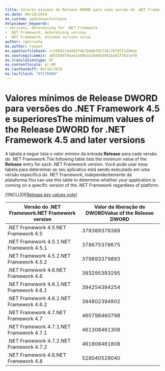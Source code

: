 ```yaml
---
title: Valores mínimos de Release DWORD para cada versão do .NET Framework
ms.date: 04/18/2019
ms.custom: updateeachrelease
helpviewer_keywords:
- versions, determining for .NET Framework
- .NET Framework, determining version
- .NET Framework, minimum version value
author: rpetrusha
ms.author: ronpet
ms.openlocfilehash: cc5808229e0d3f467b886f6572bc767d5f1dd0ab
ms.sourcegitcommit: a8d3504f0eae1a40bda2b06bd441ba01f1631ef0
ms.translationtype: HT
ms.contentlocale: pt-BR
ms.lasthandoff: 06/18/2019
ms.locfileid: "67170480"
---
```

# <a name="the-minimum-values-of-the-release-dword-for-net-framework-45-and-later-versions"></a><span data-ttu-id="130d3-102">Valores mínimos de Release DWORD para versões do .NET Framework 4.5 e superiores</span><span class="sxs-lookup"><span data-stu-id="130d3-102">The minimum values of the Release DWORD for .NET Framework 4.5 and later versions</span></span>

<span data-ttu-id="130d3-103">A tabela a seguir lista o valor mínimo da entrada **Release** para cada versão do .NET Framework.</span><span class="sxs-lookup"><span data-stu-id="130d3-103">The following table lists the minimum value of the **Release** entry for each .NET Framework version.</span></span> <span data-ttu-id="130d3-104">Você pode usar essa tabela para determinar se seu aplicativo está sendo executado em uma versão específica do .NET Framework, independentemente da plataforma.</span><span class="sxs-lookup"><span data-stu-id="130d3-104">You can use this table to determine whether your application is running on a specific version of the .NET Framework regardless of platform.</span></span>

[!INCLUDE[Release key values note](~/includes/version-keys-note.md)]

|<span data-ttu-id="130d3-105">Versão do .NET Framework</span><span class="sxs-lookup"><span data-stu-id="130d3-105">.NET Framework version</span></span>|<span data-ttu-id="130d3-106">Valor da liberação de DWORD</span><span class="sxs-lookup"><span data-stu-id="130d3-106">Value of the Release DWORD</span></span>|
|--------------------------------|-------------|
|<span data-ttu-id="130d3-107">.NET Framework 4.5</span><span class="sxs-lookup"><span data-stu-id="130d3-107">.NET Framework 4.5</span></span>|<span data-ttu-id="130d3-108">378389</span><span class="sxs-lookup"><span data-stu-id="130d3-108">378389</span></span>|
|<span data-ttu-id="130d3-109">.NET Framework 4.5.1</span><span class="sxs-lookup"><span data-stu-id="130d3-109">.NET Framework 4.5.1</span></span>|<span data-ttu-id="130d3-110">378675</span><span class="sxs-lookup"><span data-stu-id="130d3-110">378675</span></span>|
|<span data-ttu-id="130d3-111">.NET Framework 4.5.2</span><span class="sxs-lookup"><span data-stu-id="130d3-111">.NET Framework 4.5.2</span></span>|<span data-ttu-id="130d3-112">379893</span><span class="sxs-lookup"><span data-stu-id="130d3-112">379893</span></span>|
|<span data-ttu-id="130d3-113">.NET Framework 4.6</span><span class="sxs-lookup"><span data-stu-id="130d3-113">.NET Framework 4.6</span></span>|<span data-ttu-id="130d3-114">393295</span><span class="sxs-lookup"><span data-stu-id="130d3-114">393295</span></span>|
|<span data-ttu-id="130d3-115">.NET Framework 4.6.1</span><span class="sxs-lookup"><span data-stu-id="130d3-115">.NET Framework 4.6.1</span></span>|<span data-ttu-id="130d3-116">394254</span><span class="sxs-lookup"><span data-stu-id="130d3-116">394254</span></span>|
|<span data-ttu-id="130d3-117">.NET Framework 4.6.2</span><span class="sxs-lookup"><span data-stu-id="130d3-117">.NET Framework 4.6.2</span></span>|<span data-ttu-id="130d3-118">394802</span><span class="sxs-lookup"><span data-stu-id="130d3-118">394802</span></span>|
|<span data-ttu-id="130d3-119">.NET Framework 4.7</span><span class="sxs-lookup"><span data-stu-id="130d3-119">.NET Framework 4.7</span></span>|<span data-ttu-id="130d3-120">460798</span><span class="sxs-lookup"><span data-stu-id="130d3-120">460798</span></span>|
|<span data-ttu-id="130d3-121">.NET Framework 4.7.1</span><span class="sxs-lookup"><span data-stu-id="130d3-121">.NET Framework 4.7.1</span></span>|<span data-ttu-id="130d3-122">461308</span><span class="sxs-lookup"><span data-stu-id="130d3-122">461308</span></span>|
|<span data-ttu-id="130d3-123">.NET Framework 4.7.2</span><span class="sxs-lookup"><span data-stu-id="130d3-123">.NET Framework 4.7.2</span></span>|<span data-ttu-id="130d3-124">461808</span><span class="sxs-lookup"><span data-stu-id="130d3-124">461808</span></span>|
|<span data-ttu-id="130d3-125">.NET Framework 4.8</span><span class="sxs-lookup"><span data-stu-id="130d3-125">.NET Framework 4.8</span></span>|<span data-ttu-id="130d3-126">528040</span><span class="sxs-lookup"><span data-stu-id="130d3-126">528040</span></span>|
